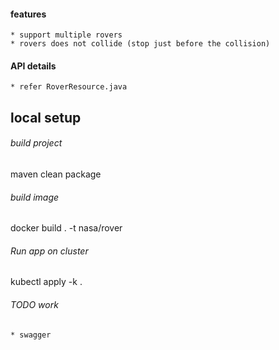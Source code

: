 
#### features
    * support multiple rovers
    * rovers does not collide (stop just before the collision)

#### API details
    * refer RoverResource.java

## local setup

###### build project

maven clean package

###### build image

docker build . -t nasa/rover

###### Run app on cluster

kubectl apply -k .

###### TODO work
    * swagger
